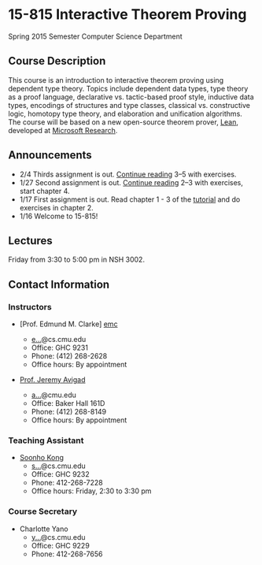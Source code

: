 15-815 Interactive Theorem Proving
==================================
Spring 2015 Semester
Computer Science Department

Course Description
------------------

This course is an introduction to interactive theorem proving using
dependent type theory. Topics include dependent data types, type
theory as a proof language, declarative vs. tactic-based proof style,
inductive data types, encodings of structures and type classes,
classical vs. constructive logic, homotopy type theory, and
elaboration and unification algorithms. The course will be based on a
new open-source theorem prover, [Lean][lean], developed at [Microsoft Research][msr].

[lean]: http://leanprover.github.io/
[msr]: http://research.microsoft.com

Announcements
-------------
 * 2/4  Thirds assignment is out. [Continue reading][tutorial] 3–5 with exercises.	
 * 1/27 Second assignment is out. [Continue reading][tutorial] 2–3 with exercises, start chapter 4.	
 * 1/17 First assignment is out. Read chapter 1 - 3 of the [tutorial] and do exercises in chapter 2.
 * 1/16 Welcome to 15-815!

[tutorial]: https://leanprover.github.io/tutorial

Lectures
--------
Friday from 3:30 to 5:00 pm in NSH 3002.

Contact Information
-------------------
### Instructors

 * [Prof. Edmund M. Clarke] [emc]
    - <a href="http://www.google.com/recaptcha/mailhide/d?k=01lwLCdea0qhtGLlcCS1A9sA==&amp;c=ElbOJyDEBklhtLpdVM-1qw==" onclick="window.open('http://www.google.com/recaptcha/mailhide/d?k\07501lwLCdea0qhtGLlcCS1A9sA\75\75\46c\75ElbOJyDEBklhtLpdVM-1qw\75\075', '', 'toolbar=0,scrollbars=0,location=0,statusbar=0,menubar=0,resizable=0,width=500,height=300'); return false;" title="Reveal this e-mail address">e...</a>@cs.cmu.edu
    - Office: GHC 9231
    - Phone: (412) 268-2628
    - Office hours: By appointment

 * [Prof. Jeremy Avigad][avigad]
    - <a href="http://www.google.com/recaptcha/mailhide/d?k=01O3Vm2G-Srb10XpHacEZY1w==&amp;c=DAOn0cegT5wqYhl_RrPAqg==" onclick="window.open('http://www.google.com/recaptcha/mailhide/d?k\07501O3Vm2G-Srb10XpHacEZY1w\75\75\46c\75DAOn0cegT5wqYhl_RrPAqg\75\075', '', 'toolbar=0,scrollbars=0,location=0,statusbar=0,menubar=0,resizable=0,width=500,height=300'); return false;" title="Reveal this e-mail address">a...</a>@cmu.edu
    - Office: Baker Hall 161D
    - Phone: (412) 268-8149
    - Office hours: By appointment


### Teaching Assistant
 * [Soonho Kong][soonhok]
    - <a href="http://www.google.com/recaptcha/mailhide/d?k=01iaYXZdE56XBtK6vYFu6SUQ==&amp;c=tqwrtyKuV2G_5rW2xV9WAmBaCZFBU47ztQhRx18qdHA=" onclick="window.open('http://www.google.com/recaptcha/mailhide/d?k\07501iaYXZdE56XBtK6vYFu6SUQ\75\75\46c\75tqwrtyKuV2G_5rW2xV9WAmBaCZFBU47ztQhRx18qdHA\075', '', 'toolbar=0,scrollbars=0,location=0,statusbar=0,menubar=0,resizable=0,width=500,height=300'); return false;" title="Reveal this e-mail address">s...</a>@cs.cmu.edu
    - Office: GHC 9232
    - Phone: 412-268-7228
    - Office hours: Friday, 2:30 to 3:30 pm


### Course Secretary
 * Charlotte Yano
    - <a href="http://www.google.com/recaptcha/mailhide/d?k=010DAhbdDd5qQnoe8PtRm7Lw==&amp;c=AJKOQ9xK0pW_4ceKmrbndQ==" onclick="window.open('http://www.google.com/recaptcha/mailhide/d?k\075010DAhbdDd5qQnoe8PtRm7Lw\75\75\46c\75AJKOQ9xK0pW_4ceKmrbndQ\75\075', '', 'toolbar=0,scrollbars=0,location=0,statusbar=0,menubar=0,resizable=0,width=500,height=300'); return false;" title="Reveal this e-mail address">y...</a>@cs.cmu.edu
    - Office: GHC 9229
    - Phone: 412-268-7656

[emc]: http://www.cs.cmu.edu/~emc
[avigad]: http://www.andrew.cmu.edu/user/avigad
[soonhok]: http://www.cs.cmu.edu/~soonhok
